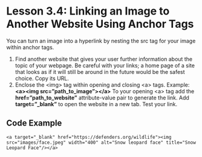 # Lesson 3.4: Linking an Image to Another Website Using Anchor Tags

You can turn an image into a hyperlink by nesting the src tag for your image within anchor tags.

1. Find another website that gives your user further information about the topic of your webpage. Be careful with your links; a home page of a site that looks as if it will still be around in the future would be the safest choice. Copy its URL.
2. Enclose the &lt;img&gt; tag within opening and closing &lt;a&gt; tags. Example: **&lt;a&gt;&lt;img src=”path\_to\_image”&gt;&lt;/a&gt;** To your opening &lt;a&gt; tag add the **href=”path\_to\_website”** attribute-value pair to generate the link. Add **target=”\_blank”** to open the website in a new tab. Test your link.

## Code Example

```text
<a target="_blank" href="https://defenders.org/wildlife"><img src="images/face.jpeg" width="400" alt="Snow leopard face" title="Snow Leopard Face"/></a>
```

